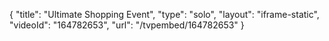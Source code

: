 {
    "title": "Ultimate Shopping Event",
    "type": "solo",
    "layout": "iframe-static",
    "videoId": "164782653",
    "url": "\/tvpembed\/164782653"
}